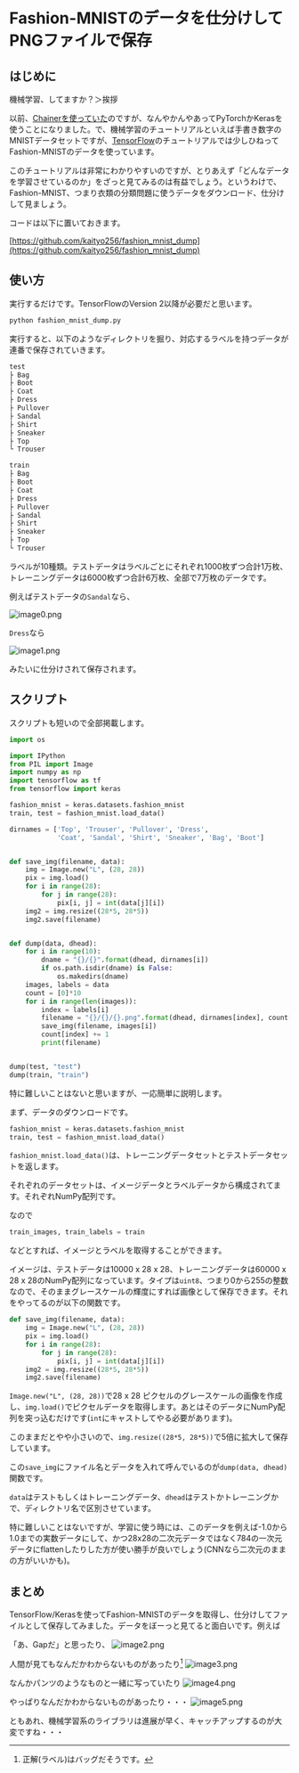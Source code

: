# Fashion-MNISTのデータを仕分けしてPNGファイルで保存

## はじめに

機械学習、してますか？＞挨拶

以前、[Chainerを使っていた](https://qiita.com/kaityo256/items/77bc0b40e3bb70d36f3d)のですが、なんやかんやあってPyTorchかKerasを使うことになりました。で、機械学習のチュートリアルといえば手書き数字のMNISTデータセットですが、[TensorFlow](https://www.tensorflow.org/tutorials/keras/classification)のチュートリアルでは少しひねってFashion-MNISTのデータを使っています。

このチュートリアルは非常にわかりやすいのですが、とりあえず「どんなデータを学習させているのか」をざっと見てみるのは有益でしょう。というわけで、Fashion-MNIST、つまり衣類の分類問題に使うデータをダウンロード、仕分けして見ましょう。

コードは以下に置いておきます。

[https://github.com/kaityo256/fashion_mnist_dump](https://github.com/kaityo256/fashion_mnist_dump)

## 使い方

実行するだけです。TensorFlowのVersion 2以降が必要だと思います。

```sh
python fashion_mnist_dump.py 
```

実行すると、以下のようなディレクトリを掘り、対応するラベルを持つデータが連番で保存されていきます。

```txt
test
├ Bag
├ Boot
├ Coat
├ Dress
├ Pullover
├ Sandal
├ Shirt
├ Sneaker
├ Top
└ Trouser

train
├ Bag
├ Boot
├ Coat
├ Dress
├ Pullover
├ Sandal
├ Shirt
├ Sneaker
├ Top
└ Trouser
```

ラベルが10種類。テストデータはラベルごとにそれぞれ1000枚ずつ合計1万枚、トレーニングデータは6000枚ずつ合計6万枚、全部で7万枚のデータです。

例えばテストデータの`Sandal`なら、

![image0.png](image0.png)

`Dress`なら

![image1.png](image1.png)

みたいに仕分けされて保存されます。

## スクリプト

スクリプトも短いので全部掲載します。

```py
import os

import IPython
from PIL import Image
import numpy as np
import tensorflow as tf
from tensorflow import keras

fashion_mnist = keras.datasets.fashion_mnist
train, test = fashion_mnist.load_data()

dirnames = ['Top', 'Trouser', 'Pullover', 'Dress',
            'Coat', 'Sandal', 'Shirt', 'Sneaker', 'Bag', 'Boot']


def save_img(filename, data):
    img = Image.new("L", (28, 28))
    pix = img.load()
    for i in range(28):
        for j in range(28):
            pix[i, j] = int(data[j][i])
    img2 = img.resize((28*5, 28*5))
    img2.save(filename)


def dump(data, dhead):
    for i in range(10):
        dname = "{}/{}".format(dhead, dirnames[i])
        if os.path.isdir(dname) is False:
            os.makedirs(dname)
    images, labels = data
    count = [0]*10
    for i in range(len(images)):
        index = labels[i]
        filename = "{}/{}/{}.png".format(dhead, dirnames[index], count[index])
        save_img(filename, images[i])
        count[index] += 1
        print(filename)


dump(test, "test")
dump(train, "train")
```

特に難しいことはないと思いますが、一応簡単に説明します。

まず、データのダウンロードです。

```py
fashion_mnist = keras.datasets.fashion_mnist
train, test = fashion_mnist.load_data()
```

`fashion_mnist.load_data()`は、トレーニングデータセットとテストデータセットを返します。

それぞれのデータセットは、イメージデータとラベルデータから構成されてます。それぞれNumPy配列です。

なので

```py
train_images, train_labels = train
```

などとすれば、イメージとラベルを取得することができます。

イメージは、テストデータは10000 x 28 x 28、トレーニングデータは60000 x 28 x 28のNumPy配列になっています。タイプは`uint8`、つまり0から255の整数なので、そのままグレースケールの輝度にすれば画像として保存できます。それをやってるのが以下の関数です。

```py
def save_img(filename, data):
    img = Image.new("L", (28, 28))
    pix = img.load()
    for i in range(28):
        for j in range(28):
            pix[i, j] = int(data[j][i])
    img2 = img.resize((28*5, 28*5))
    img2.save(filename)
```

`Image.new("L", (28, 28))`で28 x 28 ピクセルのグレースケールの画像を作成し、`img.load()`でピクセルデータを取得します。あとはそのデータにNumPy配列を突っ込むだけです(`int`にキャストしてやる必要があります)。

このままだとやや小さいので、`img.resize((28*5, 28*5))`で5倍に拡大して保存しています。

この`save_img`にファイル名とデータを入れて呼んでいるのが`dump(data, dhead)`関数です。

`data`はテストもしくはトレーニングデータ、`dhead`はテストかトレーニングかで、ディレクトリ名で区別させています。

特に難しいことはないですが、学習に使う時には、このデータを例えば-1.0から1.0までの実数データにして、かつ28x28の二次元データではなく784の一次元データにflattenしたりした方が使い勝手が良いでしょう(CNNなら二次元のままの方がいいかも)。

## まとめ

TensorFlow/Kerasを使ってFashion-MNISTのデータを取得し、仕分けしてファイルとして保存してみました。データをぼーっと見てると面白いです。例えば

「あ、Gapだ」と思ったり、
![image2.png](image2.png)

人間が見てもなんだかわからないものがあったり[^1]
![image3.png](image3.png)

なんかパンツのようなものと一緒に写っていたり
![image4.png](image4.png)

やっぱりなんだかわからないものがあったり・・・
![image5.png](image5.png)

[^1]: 正解(ラベル)はバッグだそうです。

ともあれ、機械学習系のライブラリは進展が早く、キャッチアップするのが大変ですね・・・
